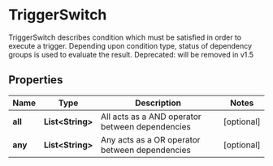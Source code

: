 

# TriggerSwitch

TriggerSwitch describes condition which must be satisfied in order to execute a trigger. Depending upon condition type, status of dependency groups is used to evaluate the result. Deprecated: will be removed in v1.5
## Properties

Name | Type | Description | Notes
------------ | ------------- | ------------- | -------------
**all** | **List&lt;String&gt;** | All acts as a AND operator between dependencies |  [optional]
**any** | **List&lt;String&gt;** | Any acts as a OR operator between dependencies |  [optional]




